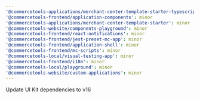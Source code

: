 ```yaml
---
'@commercetools-applications/merchant-center-template-starter-typescript': minor
'@commercetools-frontend/application-components': minor
'@commercetools-applications/merchant-center-template-starter': minor
'@commercetools-website/components-playground': minor
'@commercetools-frontend/react-notifications': minor
'@commercetools-frontend/jest-preset-mc-app': minor
'@commercetools-frontend/application-shell': minor
'@commercetools-frontend/mc-scripts': minor
'@commercetools-local/visual-testing-app': minor
'@commercetools-frontend/i18n': minor
'@commercetools-local/playground': minor
'@commercetools-website/custom-applications': minor
---
```


Update UI Kit dependencies to v16
